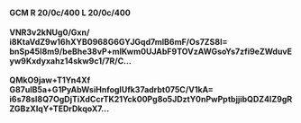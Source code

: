 #### GCM R 20/0c/400 L 20/0c/400
**VNR3v2kNUg0/Gxn/**<br/>**i8KtaVdZ9w16hXYB0968G6GYJGqd7mlB6mF/Os7ZS8I=**<br/>**bnSp45I8m9/beBhe38vP+mIKwm0UJAbF9TOVzAWGsoYs7zfi9eZWduvEyw9Kxdyxahz14skw9c1/7R/C...**<br/><br/>
**QMkO9jaw+T1Yn4Xf**<br/>**G87ulB5a+G1PyAbWsiHnfoglUfk37adrbt075C/V1kA=**<br/>**i6s78sI8Q7OgDjTiXdCcrTK21Yck00Pg8o5JDztY0nPwPptbjjibQDZ4lZ9gRZGBzXlqY+TEDrDkqoX7...**